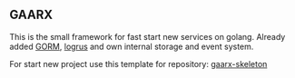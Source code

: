 ## GAARX

This is the small framework for fast start new services on golang. Already added [GORM](https://gorm.io), [logrus](https://github.com/sirupsen/logrus) and own internal storage and event system.

For start new project use this template for repository: [gaarx-skeleton](https://github.com/zergu1ar/gaarx-skeleton)
